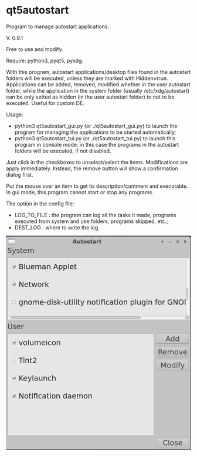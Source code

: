 # qt5autostart
Program to manage autostart applications.

V. 0.9.1

Free to use and modify.

Require: python3, pyqt5, pyxdg.

With this program, autostart applications/desktop files found in the autostart folders will be executed, unless they are marked with Hidden=true. Applications can be added, removed, modified whether in the user autostart folder, while the application in the system folder (usually /etc/xdg/autostart) can be only setted as hidden (in the user autostart folder) to not to be executed. Useful for custom DE.

Usage:
- python3 qt5autostart_gui.py (or ./qt5autostart_gui.py) to launch the program for managing the applications to be started automatically;
- python3 qt5autostart_tui.py (or ./qt5autostart_tui.py) to launch this program in console mode: in this case the programs in the autostart folders will be executed, if not disabled.

Just click in the checkboxes to unselect/select the items. Modifications are apply immediately. Instead, the remove button will show a confirmation dialog first.

Put the mouse over an item to get its description/comment and executable. In gui mode, this program cannot start or stop any programs.

The option in the config file:
- LOG_TO_FILE : the program can log all the tasks it made, programs executed from system and use folders, programs skipped, etc.;
- DEST_LOG : where to write the log.

![My image](https://github.com/frank038/qt5autostart/blob/main/screenshot1.png)
